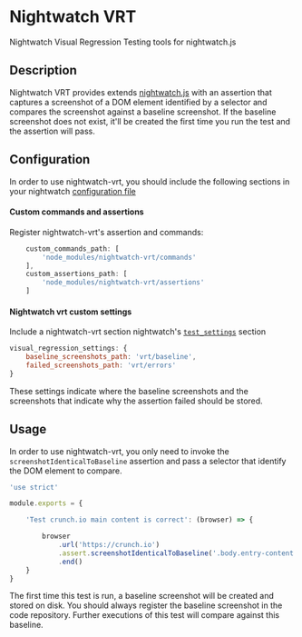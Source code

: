 # Nightwatch VRT

Nightwatch Visual Regression Testing tools for nightwatch.js

## Description

Nightwatch VRT provides extends [nightwatch.js](http://nightwatchjs.org/) with an assertion that captures a screenshot of a DOM element identified by a selector and compares the screenshot against a baseline screenshot. If the baseline screenshot does not exist, it'll be created the first time you run the test and the assertion will pass.

## Configuration 

In order to use nightwatch-vrt, you should include the following sections in your nightwatch [configuration file](http://nightwatchjs.org/gettingstarted#settings-file) 

#### Custom commands and assertions

Register nightwatch-vrt's assertion and commands:

```JavaScript
    custom_commands_path: [
        'node_modules/nightwatch-vrt/commands'
    ],
    custom_assertions_path: [
        'node_modules/nightwatch-vrt/assertions'
    ]
```

#### Nightwatch vrt custom settings

Include a nightwatch-vrt section nightwatch's [`test_settings`](http://nightwatchjs.org/gettingstarted#test-settings) section

```JavaScript
visual_regression_settings: {
    baseline_screenshots_path: 'vrt/baseline',
    failed_screenshots_path: 'vrt/errors'
}
```

These settings indicate where the baseline screenshots and the screenshots that indicate why the assertion failed should be stored. 

## Usage

In order to use nightwatch-vrt, you only need to invoke the `screenshotIdenticalToBaseline` assertion and pass a selector that identify the DOM element to compare.


```JavaScript
'use strict'

module.exports = {

    'Test crunch.io main content is correct': (browser) => {

        browser
            .url('https://crunch.io')
            .assert.screenshotIdenticalToBaseline('.body.entry-content')
            .end()
    }
}
```

The first time this test is run, a baseline screenshot will be created and stored on disk. You should always register the baseline screenshot in the code repository. Further executions of this test will compare against this baseline. 
